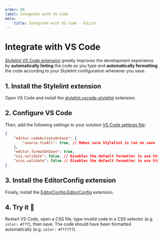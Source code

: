 ```yaml
---
order: 60
label: Integrate with VS Code
meta:
    title: Integrate with VS Code - ESLint
---
```


# Integrate with VS Code

[Stylelint VS Code extension](https://marketplace.visualstudio.com/items?itemName=stylelint.vscode-stylelint) greatly improves the development experience by **automatically linting** the code as you type and **automatically formatting** the code according to your Stylelint configuration whenever you save.

## 1. Install the Stylelint extension

Open VS Code and install the [stylelint.vscode-stylelint](https://marketplace.visualstudio.com/items?stylelint.vscode-stylelint.vscode-eslint) extension.

## 2. Configure VS Code

Then, add the following settings to your solution [VS Code settings file](https://code.visualstudio.com/docs/getstarted/settings):

```json ./vscode/settings.json
{
    "editor.codeActionsOnSave": {
        "source.fixAll": true, // Makes sure Stylelint is run on save
    },
    "editor.formatOnSave": true,
    "css.validate": false, // Disables the default formatter to use Stylelint instead
    "scss.validate": false // Disables the default formatter to use Stylelint instead
}
```

## 3. Install the EditorConfig extension

Finally, install the [EditorConfig.EditorConfig](https://marketplace.visualstudio.com/items?itemName=EditorConfig.EditorConfig) extension.

## 4. Try it :rocket:

Restart VS Code, open a CSS file, type invalid code in a CSS selector (e.g. `color: #fff`), then save. The code should have been formatted automatically (e.g. `color: #ffffff`).
